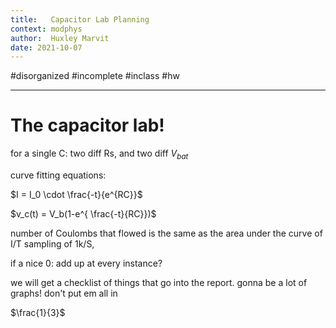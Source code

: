 ```yaml
---
title:   Capacitor Lab Planning
context: modphys
author:  Huxley Marvit
date: 2021-10-07
---
```


#disorganized #incomplete #inclass #hw

***

# The capacitor lab!



for a single C:
two diff Rs,
and two diff $V_{bat}$


curve fitting equations:

$I = I_0 \cdot \frac{-t}{e^{RC}}$

$v_c(t) = V_b(1-e^{ \frac{-t}{RC}})$

number of Coulombs that flowed is the same as the area under the curve of I/T
sampling of 1k/S,

if a nice 0: 
add up at every instance? 

we will get a checklist of things that go into the report.
gonna be a lot of graphs! don't put em all in


$\frac{1}{3}$












